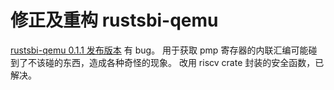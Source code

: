 ﻿# 修正及重构 rustsbi-qemu

[rustsbi-qemu 0.1.1 发布版本](https://github.com/rustsbi/rustsbi-qemu/releases/tag/v0.1.1) 有 bug。
用于获取 pmp 寄存器的内联汇编可能碰到了不该碰的东西，造成各种奇怪的现象。
改用 riscv crate 封装的安全函数，已解决。
